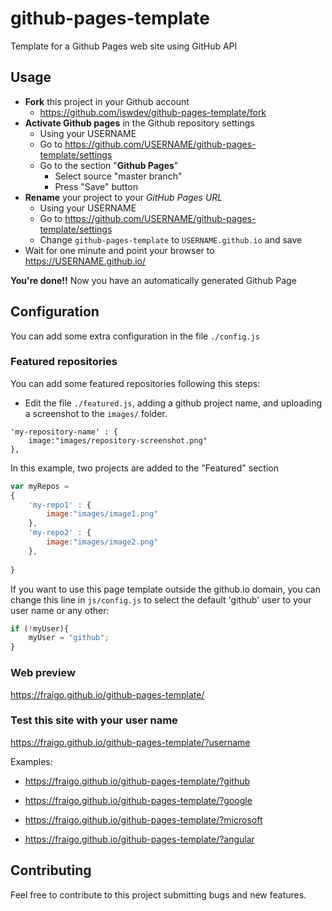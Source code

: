 # github-pages-template
Template for a Github Pages web site using GitHub API

## Usage

* **Fork** this project in your Github account
  * https://github.com/iswdev/github-pages-template/fork
* **Activate Github pages** in the Github repository settings
  * Using your USERNAME
  * Go to https://github.com/USERNAME/github-pages-template/settings
  * Go to the section "**Github Pages**"
    * Select source "master branch"
    * Press "Save" button
* **Rename** your project to your *GitHub Pages URL*
  * Using your USERNAME
  * Go to https://github.com/USERNAME/github-pages-template/settings
  * Change `github-pages-template` to `USERNAME.github.io` and save
* Wait for one minute and point your browser to https://USERNAME.github.io/

**You're done!!**
Now you have an automatically generated Github Page 

## Configuration

You can add some extra configuration in the file `./config.js` 

### Featured repositories

You can add some featured repositories following this steps:

* Edit the file `./featured.js`, adding a github project name, and uploading a screenshot to the `images/` folder.

```
'my-repository-name' : {
    image:"images/repository-screenshot.png"
},
```

In this example, two projects are added to the "Featured" section

```javascript
var myRepos = 
{
    'my-repo1' : {
        image:"images/image1.png"
    },
    'my-repo2' : {
        image:"images/image2.png"
    },
    
}
```


If you want to use this page template outside the github.io domain, you can change this line in `js/config.js` to select the default 'github' user to your user name or any other:

```javascript
if (!myUser){
    myUser = "github";
}  
```

### Web preview

https://fraigo.github.io/github-pages-template/


### Test this site with your user name

https://fraigo.github.io/github-pages-template/?username


Examples:

* https://fraigo.github.io/github-pages-template/?github

* https://fraigo.github.io/github-pages-template/?google

* https://fraigo.github.io/github-pages-template/?microsoft

* https://fraigo.github.io/github-pages-template/?angular


## Contributing

Feel free to contribute to this project submitting bugs and new features.






